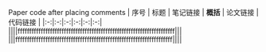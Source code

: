 Paper code after placing comments
| 序号 | 标题    |   笔记链接 |           **概括**   |  论文链接  | 代码链接 |
|:-:|:-:|:-:|:-:|:-:|:-:|
||||ffffffffffffffffffffffffffffffffffffffffffffffffffffffffffffffffffff|||
|||ffffffffffffffffffffffffffffffffffffffffffffffffffffffffffffffffffff||||
